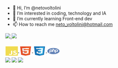 - 👋 Hi, I’m @netovoltolini
- 👀 I’m interested in coding, technology and IA
- 🌱 I’m currently learning Front-end dev
- 📫 How to reach me neto_voltolini@hotmail.com
<div>
<a href="https://github.com/netovoltolini">
<img height="180em" src="https://github-readme-stats.vercel.app/api?username=netovoltolini&show_icons=true&theme=dracula&include_all_commits=true&count_private=true"/>
<img height="180em" src="https://github-readme-stats.vercel.app/api/top-langs/?username=netovoltolini&langs_count=7&theme=dracula"/>
</div>

<div style="display: inline_block"><br>
  <img align="center" alt="neto-Js" height="30" width="40" src="https://raw.githubusercontent.com/devicons/devicon/master/icons/javascript/javascript-plain.svg">
  <img align="center" alt="neto-HTML" height="30" width="40" src="https://raw.githubusercontent.com/devicons/devicon/master/icons/html5/html5-original.svg">
  <img align="center" alt="neto-CSS" height="30" width="40" src="https://raw.githubusercontent.com/devicons/devicon/master/icons/css3/css3-original.svg">
  <img align="center" alt="neto-CSS" height="40" width="40" src="https://raw.githubusercontent.com/devicons/devicon/master/icons/php/php-plain.svg">
</div>

<div> 
  <a href="https://instagram.com/skullnoisee" target="_blank"><img src="https://img.shields.io/badge/-Instagram-%23E4405F?style=for-the-badge&logo=instagram&logoColor=white" target="_blank"></a>
  <a href = "mailto:altairneto530@gmail.com"><img src="https://img.shields.io/badge/-Gmail-%23333?style=for-the-badge&logo=gmail&logoColor=white" target="_blank"></a>
  <a href="https://www.linkedin.com/in/altair-neto-803a471a1/" target="_blank"><img src="https://img.shields.io/badge/-LinkedIn-%230077B5?style=for-the-badge&logo=linkedin&logoColor=white" target="_blank"></a> 
</div>

  
  
